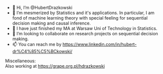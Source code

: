 - 👋 Hi, I’m @HubertDrazkowski
- 👀 I’m mesmerized by Statistics and it's applications. In particular, I am fond of machine learning theory with special feeling for sequential decision making and causal inference.
- 🌱 I have just finished my MA at Warsaw Uni of Technology in Statistics.
- 💞️ I’m looking to collaborate on research projects on sequential decision making.
- 📫 You can reach me by https://www.linkedin.com/in/hubert-dr%C4%85%C5%BCkowski/

Miscellaneous: </br>
Also working at https://grape.org.pl/hdrazkowski  </br>


<!---
Not to be confused, second rubbish github for forking mainly:  https://github.com/hubertmarekdrazkowski </br>
HubertDrazkowski/HubertDrazkowski is a ✨ special ✨ repository because its `README.md` (this file) appears on your GitHub profile.
You can click the Preview link to take a look at your changes.
--->
